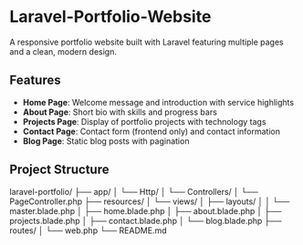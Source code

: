 # Laravel-Portfolio-Website

A responsive portfolio website built with Laravel featuring multiple pages and a clean, modern design.

## Features

- **Home Page**: Welcome message and introduction with service highlights
- **About Page**: Short bio with skills and progress bars
- **Projects Page**: Display of portfolio projects with technology tags
- **Contact Page**: Contact form (frontend only) and contact information
- **Blog Page**: Static blog posts with pagination

## Project Structure

laravel-portfolio/
├── app/
│ └── Http/
│ └── Controllers/
│ └── PageController.php
├── resources/
│ └── views/
│ ├── layouts/
│ │ └── master.blade.php
│ ├── home.blade.php
│ ├── about.blade.php
│ ├── projects.blade.php
│ ├── contact.blade.php
│ └── blog.blade.php
├── routes/
│ └── web.php
└── README.md
